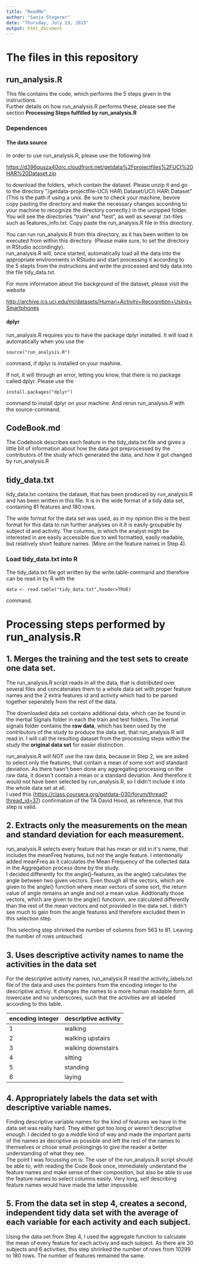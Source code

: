 ```yaml
---
title: "ReadMe"
author: "Sanja Stegerer"
date: "Thursday, July 23, 2015"
output: html_document
---
```


# The files in this repository

## run_analysis.R
This file contains the code, which performs the 5 steps given in the instructions. <br />
Further details on how run_analysis.R performs these, please see the section **Processing Steps fulfilled by run_analysis.R**

### Dependences 

#### The data source

In order to use run_analysis.R, please use the following link 

<https://d396qusza40orc.cloudfront.net/getdata%2Fprojectfiles%2FUCI%20HAR%20Dataset.zip>

to download the folders, which contain the dataset. Please unzip it and go to the directory "/getdata-projectfile-UCI\ HAR\ Dataset/UCI\ HAR\ Dataset" (This is the path if using a unix. Be sure to check your machine, bevore copy pasting the directory and make the necessary changes according to your machine to recognize the directory correctly.) in the unzipped folder. 
You will see the directories "train" and "test", as well as several .txt-files such as features_info.txt. Copy paste the run_analysis.R file in this directory. 

You can run run_analysis.R from this directory, as it has been written to be executed from within this directory. (Please make sure, to set the directory in RStudio accordingly). <br />
run_analysis.R will, once started, automatically load all the data into the appropriate environments in RStudio and start processing it according to the 5 stepts from the instructions and write the processed and tidy data into the file tidy_data.txt.  

For more information about the background of the dataset, please visit the website 

<http://archive.ics.uci.edu/ml/datasets/Human+Activity+Recognition+Using+Smartphones>

#### dplyr
run_analysis.R requires you to have the package dplyr installed. It will load it automatically when you use the 
```{r}
source("run_analysis.R")
```
command, if dplyr is installed on your mashine. 

If not, it will through an error, letting you know, that there is no package called dplyr. Please use the

```{r}
install.packages("dplyr")
```
command to install dplyr on your machine. And rerun run_analysis.R with the source-command. 


## CodeBook.md
The Codebook describes each feature in the tidy_data.txt file and gives a little bit of information about how the data got preprocessed by the contributors of the study which generated the data, and how it got changed by run_analysis.R

## tidy_data.txt
tidy_data.txt contains the dataset, that has been produced by run_analysis.R and has been written in this file. It is in the wide format of a tidy data set, containing 81 features and 180 rows. 

The wide format for the data set was used, as in my opinion this is the best format for this data to run further analyses on it.It is easily groupable by subject id and activity. The columns, in which the analyst might be interested in are easily accessible due to well formatted, easily readable, but relatively short feature names. (More on the feature names in Step 4). 

### Load tidy_data.txt into R
The tidy_data.txt file got written by the write.table-command and therefore can be read in by R with the 
```{r}
data <- read.table("tidy_data.txt",header=TRUE)
```
command. 


# Processing steps performed by run_analysis.R

## 1. Merges the training and the test sets to create one data set.
The run_analysis.R script reads in all the data, that is distributed over several files and concatenates them to a whole data set with proper feature names and the 2 extra features id and activity which had to be parsed together seperately from the rest of the data.

The downloaded data set contains additional data, which can be found in the inertial Signals folder in each the train and test folders. The inertial signals folder contains the **raw data**, which has been used by the contributors of the study to produce the data set, that run_analysis.R will read in. I will call the resulting dataset from the processing steps within the study the **original data set** for easier distinction. 

run_analysis.R will NOT use the raw data, because in Step 2, we are asked to select only the features, that contain a mean of some sort and standard deviation. As there hasn't been done any aggregating processing on the raw data, it doesn't contain a mean or a standard deviation. And therefore it would not have been selected by run_analysis.R, so  I didn't include it into the whole data set at all. <br/>
I used this (<https://class.coursera.org/getdata-030/forum/thread?thread_id=37>) confirmation of the TA David Hood, as reference, that this step is valid. 

## 2. Extracts only the measurements on the mean and standard deviation for each measurement. 
run_analysis.R selects every feature that has mean or std in it's name, that includes the meanFreq features, but not the angle feature. I intentionally added meanFreq as it calculates the Mean Frequency of the collected data in the Aggregation process done by the study. <br/> 
I decided differently for the angle()-features, as the angle() calculates the angle between two given vectors. Even though all the vectors, which are given to the angle() function where mean vectors of some sort, the return value of angle remains an angle and not a mean value. Addtionally those vectors, which are given to the angle() functionn, are calculated differently than the rest of the mean vectors and not provided in the data set. I didn't see much to gain from the angle features and therefore excluded them in this selection step.

This selecting step shrinked the number of columns from 563 to 81. Leaving the number of rows untouched. 

## 3. Uses descriptive activity names to name the activities in the data set
For the descriptive activity names, run_analysis.R read the activity_labels.txt file of the data and uses the pointers from the encoding integer to the descriptive activiy. It changes the names to a more human readable form, all lowercase and no underscores, such that the activities are all labeled according to this table.


| encoding integer | descriptive activity |
|--|------------------|
| 1 | walking |
| 2 | walking upstairs |
| 3 | walking downstairs |
| 4 | sitting |
| 5 | standing |
| 6 | laying |


## 4. Appropriately labels the data set with descriptive variable names. 
Finding descriptive variable names for the kind of features we have in the data set was really hard. They either got too long or weren't descriptive enough. I decided to go a middle kind of way and made the important parts of the names as decriptive as possible and left the rest of the names to themselves or chose small prolongings to give the reader a better understanding of what they see. <br />
The point I was focussing on is: The user of the run_analysis.R script should be able to, with reading the Code Book once, immediately understand the feature names and make sense of their composition, but also be able to use the feature names to select columns easily. Very long, self describing feature names would have made the latter impossible. 

## 5. From the data set in step 4, creates a second, independent tidy data set with the average of each variable for each activity and each subject.
Using the data set from Step 4, I used the aggregate function to calculate the mean of every feature for each activiy and each subject. As there are 30 subjects and 6 activities, this step shrinked the number of rows from 10299 to 180 rows. The number of features remained the same.
